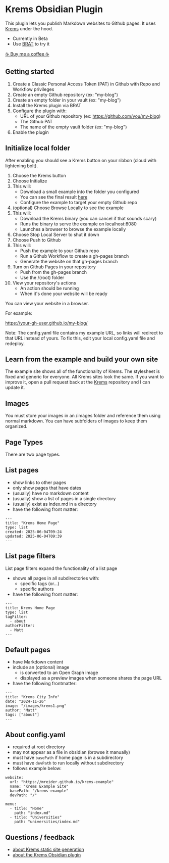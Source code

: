 # Krems Obsidian Plugin

This plugin lets you publish Markdown websites to Github pages. It uses [Krems](https://github.com/mreider/krems) under the hood.

- Currently in Beta
- Use [BRAT](https://github.com/TfTHacker/obsidian42-brat) to try it

[☕️ Buy me a coffee ☕️](https://coff.ee/mreider)

## Getting started

1. Create a Classic Personal Access Token (PAT) in Github with Repo and Workflow privileges
2. Create an empty Github repository (ex: "my-blog")
3. Create an empty folder in your vault (ex: "my-blog")
3. Install the Krems plugin via BRAT
5. Configure the plugin with:
    - URL of your Github repository (ex: https://github.com/you/my-blog)
    - The Github PAT
    - The name of the empty vault folder (ex: "my-blog")
6. Enable the plugin

## Initialize local folder

After enabling you should see a Krems button on your ribbon (cloud with lightening bolt).

1. Choose the Krems button
2. Choose Initialize
3. This will:
    - Download a small example into the folder you configured
    - You can see the final result [here](https://mreider.github.io/krems-example/)
    - Configure the example to target your empty Github repo
4. (optional) Choose Browse Locally to see the example
5. This will:
    - Download the Krems binary (you can cancel if that sounds scary)
    - Runs the binary to serve the example on localhost:8080
    - Launches a browser to browse the example locally
6. Choose Stop Local Server to shut it down
7. Choose Push to Github
8. This will:
    - Push the example to your Github repo
    - Run a Github Workflow to create a gh-pages branch
    - Generate the website on that gh-pages branch
9. Turn on Github Pages in your repository
    - Push from the gh-pages branch
    - Use the /(root) folder
10. View your repository's actions
    - An action should be running
    - When it's done your website will be ready

You can view your website in a browser.

For example:

https://your-gh-user.github.io/my-blog/

Note: The config.yaml file contains my example URL, so links will redirect to that URL instead of yours. To fix this, edit your local config.yaml file and redeploy.


## Learn from the example and build your own site

The example site shows all of the functionality of Krems. The stylesheet is fixed and generic for everyone. All Krems sites look the same. If you want to improve it, open a pull request back at the [Krems](https://github.com/mreider/krems) repository and I can update it.

## Images

You must store your images in an /images folder and reference them using normal markdown. You can have subfolders of images to keep them organized.

## Page Types

There are two page types.

## List pages

- show links to other pages
- only show pages that have dates
- (usually) have no markdown content
- (usually) show a list of pages in a single directory
- (usually) exist as index.md in a directory
- have the following front matter:

```
---
title: "Krems Home Page"
type: list
created: 2025-06-04T09:24
updated: 2025-06-04T09:39
---
```

## List page filters

List page filters expand the functionality of a list page

- shows all pages in all subdirectories with:
    - specific tags (or...)
    - specific authors
- have the following front matter:


```
---
title: Krems Home Page
type: list
tagFilter:
  - about
authorFilter:
  - Matt
---
```

## Default pages

- have Markdown content
- include an (optional) image
    - is converted to an Open Graph image
    - displayed as a preview images when someone shares the page URL
- have the following frontmatter:

```
---
title: "Krems City Info"
date: "2024-11-26"
image: "/images/krems1.png"
author: "Matt"
tags: ["about"]
---
```

## About config.yaml

- required at root directory
- may not appear as a file in obsidian (browse it manually)
- must have `basePath` if home page is in a subdirectory
- must have `devPath` to run locally without subdirectory
- follows example below:

```
website:
  url: "https://mreider.github.io/krems-example"
  name: "Krems Example Site"
  basePath: "/krems-example"
  devPath: "/"

menu:
  - title: "Home"
    path: "index.md"
  - title: "Universities"
    path: "universities/index.md"
```

## Questions / feedback

- [about Krems static site generation](https://github.com/mreider/krems/issues)
- [about the Krems Obsidian plugin](https://github.com/mreider/krems-obsidian-plugin/issues)